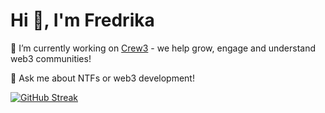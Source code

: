 <h1>Hi 👋, I'm Fredrika</h1>

🚀 I’m currently working on [Crew3](https://crew3.xyz/) - we help grow, engage and understand web3 communities!

🧠 Ask me about NTFs or web3 development!

[![GitHub Streak](https://github-readme-streak-stats.herokuapp.com/?user=fredrikalindh&theme=highcontrast&hide_border=true)](https://git.io/streak-stats)

